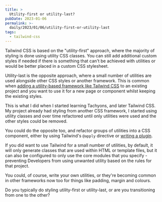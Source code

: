 ```yaml
---
title: >
  Utility-first or utility-last?
pubDate: 2023-01-06
permalink: >-
  daily/2023/01/06/utility-first-or-utility-last
tags:
  - tailwind-css
---
```


Tailwind CSS is based on the "utility-first" approach, where the majority of styling is done using utility CSS classes. You can still add additional custom styles if needed if there is something that can't be achieved with utilities or would be better placed in a custom CSS stylesheet.

Utility-last is the opposite approach, where a small number of utilities are used alongside other CSS styles or another framework. This is common when [adding a utility-based framework like Tailwind CSS]({{site.url}}/daily/2023/01/05/adding-tailwind-to-an-existing-project) to an existing project and you want to use it for a new page or component whilst keeping the existing styles.

This is what I did when I started learning Tachyons, and later Tailwind CSS. My project already had styling from another CSS framework, I started using utility classes and over time refactored until only utilities were used and the other styles could be removed.

You could do the opposite too, and refactor groups of utilities into a CSS component, either by using Tailwind's `@apply` directive or [writing a plugin]({{site.url}}/daily/2023/01/03/tailwind-css-extensibility-is-one-of-its-best-features).

If you did want to use Tailwind for a small number of utilities, by default, it will only generate classes that are used within HTML or template files, but it can also be configured to only use the core modules that you specify - preventing Developers from using unwanted utility based on the rules for that project.

You could, of course, write your own utilities, or they're becoming common in other frameworks now too for things like padding, margin and colours.

Do you typically do styling utility-first or utility-last, or are you transitioning from one to the other?
